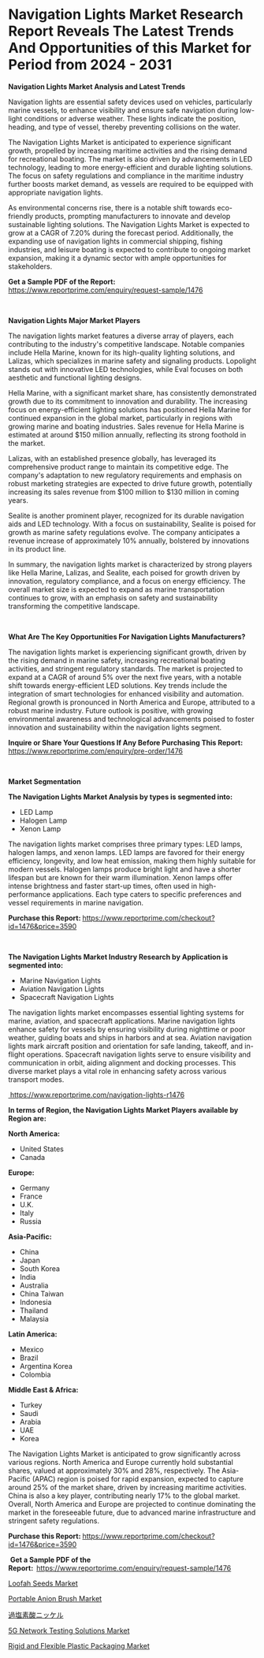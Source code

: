 <p><h1>Navigation Lights Market Research Report Reveals The Latest Trends And Opportunities of this Market for Period from 2024 - 2031</h1></p><p><strong>Navigation Lights Market Analysis and Latest Trends</strong></p>
<p><p>Navigation lights are essential safety devices used on vehicles, particularly marine vessels, to enhance visibility and ensure safe navigation during low-light conditions or adverse weather. These lights indicate the position, heading, and type of vessel, thereby preventing collisions on the water.</p><p>The Navigation Lights Market is anticipated to experience significant growth, propelled by increasing maritime activities and the rising demand for recreational boating. The market is also driven by advancements in LED technology, leading to more energy-efficient and durable lighting solutions. The focus on safety regulations and compliance in the maritime industry further boosts market demand, as vessels are required to be equipped with appropriate navigation lights.</p><p>As environmental concerns rise, there is a notable shift towards eco-friendly products, prompting manufacturers to innovate and develop sustainable lighting solutions. The Navigation Lights Market is expected to grow at a CAGR of 7.20% during the forecast period. Additionally, the expanding use of navigation lights in commercial shipping, fishing industries, and leisure boating is expected to contribute to ongoing market expansion, making it a dynamic sector with ample opportunities for stakeholders.</p></p>
<p><strong>Get a Sample PDF of the Report:&nbsp;</strong> <a href="https://www.reportprime.com/enquiry/request-sample/1476">https://www.reportprime.com/enquiry/request-sample/1476</a></p>
<p>&nbsp;</p>
<p><strong>Navigation Lights Major Market Players</strong></p>
<p><p>The navigation lights market features a diverse array of players, each contributing to the industry's competitive landscape. Notable companies include Hella Marine, known for its high-quality lighting solutions, and Lalizas, which specializes in marine safety and signaling products. Lopolight stands out with innovative LED technologies, while Eval focuses on both aesthetic and functional lighting designs.</p><p>Hella Marine, with a significant market share, has consistently demonstrated growth due to its commitment to innovation and durability. The increasing focus on energy-efficient lighting solutions has positioned Hella Marine for continued expansion in the global market, particularly in regions with growing marine and boating industries. Sales revenue for Hella Marine is estimated at around $150 million annually, reflecting its strong foothold in the market.</p><p>Lalizas, with an established presence globally, has leveraged its comprehensive product range to maintain its competitive edge. The company's adaptation to new regulatory requirements and emphasis on robust marketing strategies are expected to drive future growth, potentially increasing its sales revenue from $100 million to $130 million in coming years.</p><p>Sealite is another prominent player, recognized for its durable navigation aids and LED technology. With a focus on sustainability, Sealite is poised for growth as marine safety regulations evolve. The company anticipates a revenue increase of approximately 10% annually, bolstered by innovations in its product line.</p><p>In summary, the navigation lights market is characterized by strong players like Hella Marine, Lalizas, and Sealite, each poised for growth driven by innovation, regulatory compliance, and a focus on energy efficiency. The overall market size is expected to expand as marine transportation continues to grow, with an emphasis on safety and sustainability transforming the competitive landscape.</p></p>
<p>&nbsp;</p>
<p><strong>What Are The Key Opportunities For Navigation Lights Manufacturers?</strong></p>
<p><p>The navigation lights market is experiencing significant growth, driven by the rising demand in marine safety, increasing recreational boating activities, and stringent regulatory standards. The market is projected to expand at a CAGR of around 5% over the next five years, with a notable shift towards energy-efficient LED solutions. Key trends include the integration of smart technologies for enhanced visibility and automation. Regional growth is pronounced in North America and Europe, attributed to a robust marine industry. Future outlook is positive, with growing environmental awareness and technological advancements poised to foster innovation and sustainability within the navigation lights segment.</p></p>
<p><strong>Inquire or Share Your Questions If Any Before Purchasing This Report:</strong> <a href="https://www.reportprime.com/enquiry/pre-order/1476">https://www.reportprime.com/enquiry/pre-order/1476</a></p>
<p>&nbsp;</p>
<p><strong>Market Segmentation</strong></p>
<p><strong>The Navigation Lights Market Analysis by types is segmented into:</strong></p>
<p><ul><li>LED Lamp</li><li>Halogen Lamp</li><li>Xenon Lamp</li></ul></p>
<p><p>The navigation lights market comprises three primary types: LED lamps, halogen lamps, and xenon lamps. LED lamps are favored for their energy efficiency, longevity, and low heat emission, making them highly suitable for modern vessels. Halogen lamps produce bright light and have a shorter lifespan but are known for their warm illumination. Xenon lamps offer intense brightness and faster start-up times, often used in high-performance applications. Each type caters to specific preferences and vessel requirements in marine navigation.</p></p>
<p><strong>Purchase this Report:&nbsp;</strong><a href="https://www.reportprime.com/checkout?id=1476&price=3590">https://www.reportprime.com/checkout?id=1476&price=3590</a></p>
<p>&nbsp;</p>
<p><strong>The Navigation Lights Market Industry Research by Application is segmented into:</strong></p>
<p><ul><li>Marine Navigation Lights</li><li>Aviation Navigation Lights</li><li>Spacecraft Navigation Lights</li></ul></p>
<p><p>The navigation lights market encompasses essential lighting systems for marine, aviation, and spacecraft applications. Marine navigation lights enhance safety for vessels by ensuring visibility during nighttime or poor weather, guiding boats and ships in harbors and at sea. Aviation navigation lights mark aircraft position and orientation for safe landing, takeoff, and in-flight operations. Spacecraft navigation lights serve to ensure visibility and communication in orbit, aiding alignment and docking processes. This diverse market plays a vital role in enhancing safety across various transport modes.</p></p>
<p><a href="https://www.reportprime.com/navigation-lights-r1476">&nbsp;https://www.reportprime.com/navigation-lights-r1476</a></p>
<p><strong>In terms of Region, the Navigation Lights Market Players available by Region are:</strong></p>
<p>
    <p> <strong> North America: </strong>
        <ul>
            <li>United States</li>
            <li>Canada</li>
        </ul>
        </p> 
    <p> <strong> Europe: </strong>
        <ul>
            <li>Germany</li>
            <li>France</li>
            <li>U.K.</li>
            <li>Italy</li>
            <li>Russia</li>
        </ul>
        </p> 
    <p> <strong> Asia-Pacific: </strong>
        <ul>
            <li>China</li>
            <li>Japan</li>
            <li>South Korea</li>
            <li>India</li>
            <li>Australia</li>
            <li>China Taiwan</li>
            <li>Indonesia</li>
            <li>Thailand</li>
            <li>Malaysia</li>
        </ul>
        </p> 
    <p> <strong> Latin America: </strong>
        <ul>
            <li>Mexico</li>
            <li>Brazil</li>
            <li>Argentina Korea</li>
            <li>Colombia</li>
        </ul>
        </p> 
    <p> <strong> Middle East & Africa: </strong>
        <ul>
            <li>Turkey</li>
            <li>Saudi</li>
            <li>Arabia</li>
            <li>UAE</li>
            <li>Korea</li>
        </ul>
    </p>
    </p>
<p><p>The Navigation Lights Market is anticipated to grow significantly across various regions. North America and Europe currently hold substantial shares, valued at approximately 30% and 28%, respectively. The Asia-Pacific (APAC) region is poised for rapid expansion, expected to capture around 25% of the market share, driven by increasing maritime activities. China is also a key player, contributing nearly 17% to the global market. Overall, North America and Europe are projected to continue dominating the market in the foreseeable future, due to advanced marine infrastructure and stringent safety regulations.</p></p>
<p><strong>Purchase this Report: </strong><a href="https://www.reportprime.com/checkout?id=1476&price=3590">https://www.reportprime.com/checkout?id=1476&price=3590</a></p>
<p>&nbsp;<strong>Get a Sample PDF of the Report:&nbsp;&nbsp;</strong><a href="https://www.reportprime.com/enquiry/request-sample/1476">https://www.reportprime.com/enquiry/request-sample/1476</a></p>
<p><strong></strong></p>
<p><p><a href="https://www.linkedin.com/pulse/global-loofah-seeds-market-share-growth-opportunities-size-growing-yapbf?trackingId=1M6h5XRPR0Ksw80%2BkjPoyA%3D%3D">Loofah Seeds Market</a></p><p><a href="https://issuu.com/reportprime-2/docs/portable-anion-brush-market-size-20_b7ca04630f0afa">Portable Anion Brush Market</a></p><p><a href="https://medium.com/@dressleredward/%E3%83%8B%E3%83%83%E3%82%B1%E3%83%AB%E9%81%8E%E5%A1%A9%E7%B4%A0%E9%85%B8%E5%A1%A9%E5%B8%82%E5%A0%B4%E3%81%AE%E8%AA%BF%E6%9F%BB%E3%81%A8%E7%94%A3%E6%A5%AD%E3%81%AE%E9%80%B2%E5%8C%96-2031%E5%B9%B4%E3%81%BE%E3%81%A7%E3%81%AE%E4%BA%88%E6%B8%AC-1e1ae74d4ec0">過塩素酸ニッケル</a></p><p><a href="https://medium.com/@ruth.murray9056/5g-network-testing-solutions-market-outlook-and-forecast-from-2024-to-2031-a9834084b5f2">5G Network Testing Solutions Market</a></p><p><a href="https://medium.com/@ruth.murray9056/rigid-and-flexible-plastic-packaging-market-outlook-and-forecast-from-2024-to-2031-68fa379ce716">Rigid and Flexible Plastic Packaging Market</a></p></p>